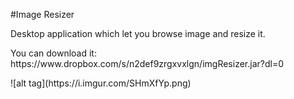 #Image Resizer
<p>Desktop application which let you browse image and resize it.</p>
<p> You can download it: https://www.dropbox.com/s/n2def9zrgxvxlgn/imgResizer.jar?dl=0</p>
![alt tag](https://i.imgur.com/SHmXfYp.png)


